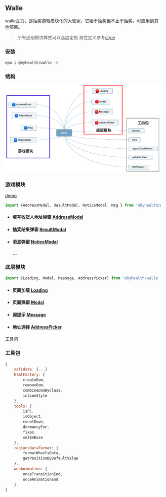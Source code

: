 ## Walle

walle瓦力，是抽奖游戏模块化的大管家，它始于抽奖但不止于抽奖，可应用到其他项目。

> 所有通用模块样式可以高度定制 属性定义参考[style](./style.md)



### 安装

```sh
npm i @byhealth/walle -S
```



### 结构

![Walle](./../assets/Walle.png)




### 游戏模块 

[demo](https://by-healthfed.github.io/venom-walle/dist/)



```javascript
import {AddressModal, ResultModal, NoticeModal, Msg } from '@byhealth/walle';
```

- #### 填写收货人地址弹窗 [AddressModal](< ./AddressModal >) 

- #### 抽奖结果弹窗 [ResultModal](< ./ResultModal >)

- #### 消息弹窗 [NoticeModal](< ./NoticeModal >) 

  #### ...



### 底层模块

```javascript
import {Loading, Modal, Message, AddressPicker} from '@byhealth/walle';
```

- #### 页面加载 [Loading](<http://www.eightfeet.cn/Loading/>)

- #### 页面弹窗 [Modal](<http://www.eightfeet.cn/Modal/>)

- #### 弱提示 [Message](<http://www.eightfeet.cn/Message/>)

- #### 地址选择 [AddressPicker](<http://www.eightfeet.cn/AddressPicker/>)





工具包



### 工具包

```javascript
{
	validate: {...}
    htmlFactory: {
		createDom, 
		removeDom,
		combineDomByClass,
		inlineStyle
	},
	tools: {
		isPC,
		isObject,
		countDown,
		dormancyFor,
		fixpx,
		setEmBase
	},
	regionsDataFormat: {
		formatWheelsData,
		getPositionByDefaultValue
	},
	webAnimation: {
		onceTransitionEnd,
		onceAnimationEnd
	}
}
```

